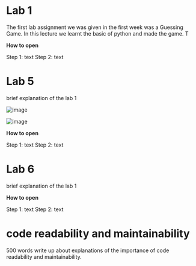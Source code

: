 # Lab 1

The first lab assignment we was given in the first week was a Guessing Game. In this lecture we learnt the basic of python and made the game. T

__How to open__

Step 1: text
Step 2: text


# Lab 5

brief explanation of the lab 1

![image](https://github.com/user-attachments/assets/e2958f0c-3b32-418d-b007-699f28d50098)

![image](https://github.com/user-attachments/assets/70b06af1-a8cc-4618-80c3-d5a85b1eaff0)

__How to open__

Step 1: text
Step 2: text


# Lab 6

brief explanation of the lab 1

__How to open__

Step 1: text
Step 2: text


# code readability and maintainability

500 words write up about explanations of the importance of code readability and maintainability.


